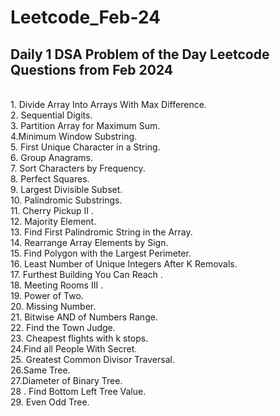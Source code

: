 # Leetcode_Feb-24
## Daily 1 DSA Problem of the Day Leetcode Questions from Feb 2024
<br> 1. Divide Array Into Arrays With Max Difference. <br> 2. Sequential Digits. <br> 3. Partition Array for Maximum Sum.<br> 4.Minimum Window Substring. <br> 5. First Unique Character in a String. <br> 6. Group Anagrams.<br> 7. Sort Characters by Frequency.<br> 8. Perfect Squares. <br> 9. Largest Divisible Subset.<br> 10. Palindromic Substrings.<br> 11. Cherry Pickup II . <br> 12. Majority Element. <br> 13. Find First Palindromic String in the Array.<br>14. Rearrange Array Elements by Sign. <br> 15. Find Polygon with the Largest Perimeter. <br> 16. Least Number of Unique Integers After K Removals.<br> 17. Furthest Building You Can Reach . <br>18. Meeting Rooms III .<br> 19. Power  of Two.<br> 20. Missing Number. <br> 21. Bitwise AND of Numbers Range.<br> 22. Find the Town Judge.<br> 23. Cheapest flights with k stops.<br> 24.Find all People With Secret. <br> 25. Greatest Common Divisor Traversal.<br> 26.Same Tree.<br> 27.Diameter of Binary Tree.<br>28 . Find Bottom Left Tree Value. <br> 29. Even Odd Tree.
